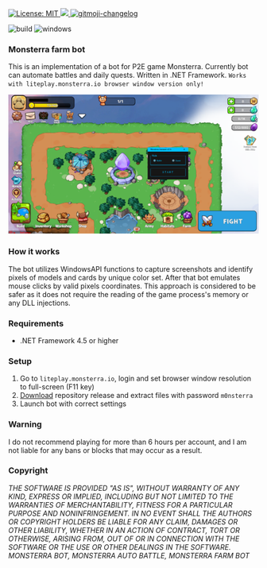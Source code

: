 <a href="https://github.com/kefranabg/readme-md-generator/blob/master/LICENSE">
   <img alt="License: MIT" src="https://img.shields.io/badge/license-MIT-yellow.svg" target="_blank" />
</a>
<a href="https://codecov.io/gh/kefranabg/readme-md-generator">
   <img src="https://codecov.io/gh/kefranabg/readme-md-generator/branch/master/graph/badge.svg" />
</a>
<a href="https://github.com/frinyvonnick/gitmoji-changelog">
   <img src="https://img.shields.io/badge/changelog-gitmoji-brightgreen.svg" alt="gitmoji-changelog">
</a>
<p>
  <img src="https://github.com/ntkme/github-buttons/workflows/build/badge.svg" alt="build"/>
  <img src="https://img.shields.io/badge/Windows-0078D6?style=for-the-badge&logo=windows&logoColor=white" alt="windows" />
</p>

### Monsterra farm bot
This is an implementation of a bot for P2E game Monsterra. Currently bot can automate battles and daily quests. Written in .NET Framework. `Works with liteplay.monsterra.io browser window version only!`

![alt text](https://github.com/JamieNoonan/monsterra-browser-bot/blob/main/beta.png?raw=true)

### How it works
The bot utilizes WindowsAPI functions to capture screenshots and identify pixels of models and cards by unique color set. After that bot emulates mouse clicks by valid pixels coordinates. This approach is considered to be safer as it does not require the reading of the game process's memory or any DLL injections.

### Requirements
- .NET Framework 4.5 or higher

### Setup
1. Go to `liteplay.monsterra.io`, login and set browser window resolution to full-screen (F11 key)
2. [Download](https://github.com/JamieNoonan/monsterra-browser-bot/releases/download/Release/monsterra-browser-bot.rar) repository release and extract files with password `m0nsterra`
3. Launch bot with correct settings

### Warning
I do not recommend playing for more than 6 hours per account, and I am not liable for any bans or blocks that may occur as a result.

### Copyright
*THE SOFTWARE IS PROVIDED "AS IS", WITHOUT WARRANTY OF ANY KIND, EXPRESS OR IMPLIED, INCLUDING BUT NOT LIMITED TO THE WARRANTIES OF MERCHANTABILITY, FITNESS FOR A PARTICULAR PURPOSE AND NONINFRINGEMENT. IN NO EVENT SHALL THE AUTHORS OR COPYRIGHT HOLDERS BE LIABLE FOR ANY CLAIM, DAMAGES OR OTHER LIABILITY, WHETHER IN AN ACTION OF CONTRACT, TORT OR OTHERWISE, ARISING FROM, OUT OF OR IN CONNECTION WITH THE SOFTWARE OR THE USE OR OTHER DEALINGS IN THE SOFTWARE. MONSTERRA BOT, MONSTERRA AUTO BATTLE, MONSTERRA FARM BOT*
